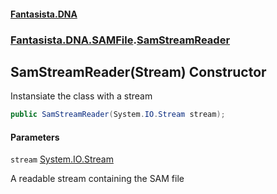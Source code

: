 #### [Fantasista.DNA](index.md 'index')
### [Fantasista.DNA.SAMFile](Fantasista.DNA.SAMFile.md 'Fantasista.DNA.SAMFile').[SamStreamReader](Fantasista.DNA.SAMFile.SamStreamReader.md 'Fantasista.DNA.SAMFile.SamStreamReader')

## SamStreamReader(Stream) Constructor

Instansiate the class with a stream

```csharp
public SamStreamReader(System.IO.Stream stream);
```
#### Parameters

<a name='Fantasista.DNA.SAMFile.SamStreamReader.SamStreamReader(System.IO.Stream).stream'></a>

`stream` [System.IO.Stream](https://docs.microsoft.com/en-us/dotnet/api/System.IO.Stream 'System.IO.Stream')

A readable stream containing the SAM file